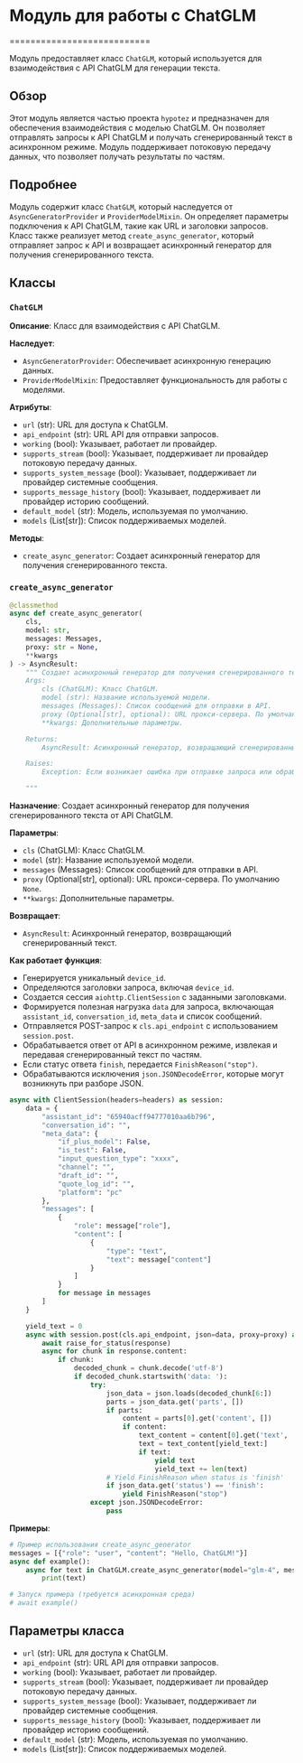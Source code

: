 # Модуль для работы с ChatGLM
===========================

Модуль предоставляет класс `ChatGLM`, который используется для взаимодействия с API ChatGLM для генерации текста.

## Обзор

Этот модуль является частью проекта `hypotez` и предназначен для обеспечения взаимодействия с моделью ChatGLM. Он позволяет отправлять запросы к API ChatGLM и получать сгенерированный текст в асинхронном режиме. Модуль поддерживает потоковую передачу данных, что позволяет получать результаты по частям.

## Подробнее

Модуль содержит класс `ChatGLM`, который наследуется от `AsyncGeneratorProvider` и `ProviderModelMixin`. Он определяет параметры подключения к API ChatGLM, такие как URL и заголовки запросов. Класс также реализует метод `create_async_generator`, который отправляет запрос к API и возвращает асинхронный генератор для получения сгенерированного текста.

## Классы

### `ChatGLM`

**Описание**: Класс для взаимодействия с API ChatGLM.

**Наследует**:
- `AsyncGeneratorProvider`: Обеспечивает асинхронную генерацию данных.
- `ProviderModelMixin`: Предоставляет функциональность для работы с моделями.

**Атрибуты**:
- `url` (str): URL для доступа к ChatGLM.
- `api_endpoint` (str): URL API для отправки запросов.
- `working` (bool): Указывает, работает ли провайдер.
- `supports_stream` (bool): Указывает, поддерживает ли провайдер потоковую передачу данных.
- `supports_system_message` (bool): Указывает, поддерживает ли провайдер системные сообщения.
- `supports_message_history` (bool): Указывает, поддерживает ли провайдер историю сообщений.
- `default_model` (str): Модель, используемая по умолчанию.
- `models` (List[str]): Список поддерживаемых моделей.

**Методы**:
- `create_async_generator`: Создает асинхронный генератор для получения сгенерированного текста.

### `create_async_generator`

```python
@classmethod
async def create_async_generator(
    cls,
    model: str,
    messages: Messages,
    proxy: str = None,
    **kwargs
) -> AsyncResult:
    """ Создает асинхронный генератор для получения сгенерированного текста от API ChatGLM.
    Args:
        cls (ChatGLM): Класс ChatGLM.
        model (str): Название используемой модели.
        messages (Messages): Список сообщений для отправки в API.
        proxy (Optional[str], optional): URL прокси-сервера. По умолчанию `None`.
        **kwargs: Дополнительные параметры.

    Returns:
        AsyncResult: Асинхронный генератор, возвращающий сгенерированный текст.

    Raises:
        Exception: Если возникает ошибка при отправке запроса или обработке ответа.

    """
```

**Назначение**: Создает асинхронный генератор для получения сгенерированного текста от API ChatGLM.

**Параметры**:
- `cls` (ChatGLM): Класс ChatGLM.
- `model` (str): Название используемой модели.
- `messages` (Messages): Список сообщений для отправки в API.
- `proxy` (Optional[str], optional): URL прокси-сервера. По умолчанию `None`.
- `**kwargs`: Дополнительные параметры.

**Возвращает**:
- `AsyncResult`: Асинхронный генератор, возвращающий сгенерированный текст.

**Как работает функция**:
- Генерируется уникальный `device_id`.
- Определяются заголовки запроса, включая `device_id`.
- Создается сессия `aiohttp.ClientSession` с заданными заголовками.
- Формируется полезная нагрузка `data` для запроса, включающая `assistant_id`, `conversation_id`, `meta_data` и список сообщений.
- Отправляется POST-запрос к `cls.api_endpoint` с использованием `session.post`.
- Обрабатывается ответ от API в асинхронном режиме, извлекая и передавая сгенерированный текст по частям.
- Если статус ответа `finish`, передается `FinishReason("stop")`.
- Обрабатываются исключения `json.JSONDecodeError`, которые могут возникнуть при разборе JSON.

```python
async with ClientSession(headers=headers) as session:
    data = {
        "assistant_id": "65940acff94777010aa6b796",
        "conversation_id": "",
        "meta_data": {
            "if_plus_model": False,
            "is_test": False,
            "input_question_type": "xxxx",
            "channel": "",
            "draft_id": "",
            "quote_log_id": "",
            "platform": "pc"
        },
        "messages": [
            {
                "role": message["role"],
                "content": [
                    {
                        "type": "text",
                        "text": message["content"]
                    }
                ]
            }
            for message in messages
        ]
    }

    yield_text = 0
    async with session.post(cls.api_endpoint, json=data, proxy=proxy) as response:
        await raise_for_status(response)
        async for chunk in response.content:
            if chunk:
                decoded_chunk = chunk.decode('utf-8')
                if decoded_chunk.startswith('data: '):
                    try:
                        json_data = json.loads(decoded_chunk[6:])
                        parts = json_data.get('parts', [])
                        if parts:
                            content = parts[0].get('content', [])
                            if content:
                                text_content = content[0].get('text', '')
                                text = text_content[yield_text:]
                                if text:
                                    yield text
                                    yield_text += len(text)
                        # Yield FinishReason when status is 'finish'
                        if json_data.get('status') == 'finish':
                            yield FinishReason("stop")
                    except json.JSONDecodeError:
                        pass
```

**Примеры**:

```python
# Пример использования create_async_generator
messages = [{"role": "user", "content": "Hello, ChatGLM!"}]
async def example():
    async for text in ChatGLM.create_async_generator(model="glm-4", messages=messages):
        print(text)

# Запуск примера (требуется асинхронная среда)
# await example()
```

## Параметры класса

- `url` (str): URL для доступа к ChatGLM.
- `api_endpoint` (str): URL API для отправки запросов.
- `working` (bool): Указывает, работает ли провайдер.
- `supports_stream` (bool): Указывает, поддерживает ли провайдер потоковую передачу данных.
- `supports_system_message` (bool): Указывает, поддерживает ли провайдер системные сообщения.
- `supports_message_history` (bool): Указывает, поддерживает ли провайдер историю сообщений.
- `default_model` (str): Модель, используемая по умолчанию.
- `models` (List[str]): Список поддерживаемых моделей.